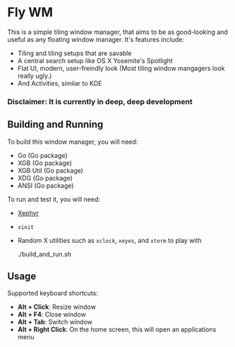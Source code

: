 Fly WM
====================

This is a simple tiling window manager, that aims to be as good-looking and useful as any floating window manager.
It's features include:

* Tiling and tiling setups that are savable
* A central search setup like OS X Yosemite's Spotlight
* Flat UI, modern, user-freindly look (Most tiling window mangagers look really ugly.)
* And Activities, similar to KDE

### Disclaimer: It is currently in deep, deep development

Building and Running
--------------------

To build this window manager, you will need:

* Go (Go package)
* XGB (Go package)
* XGB Util (Go package)
* XDG (Go package)
* ANSI (Go package)

To run and test it, you will need:

* [Xephyr](http://www.freedesktop.org/wiki/Software/Xephyr/)
* `xinit`
* Random X utilities such as `xclock`, `xeyes`, and `xterm` to play with

    ./build_and_run.sh

Usage
-----

Supported keyboard shortcuts:

* **Alt + Click**: Resize window
* **Alt + F4**: Close window
* **Alt + Tab**: Switch window
* **Alt + Right Click**: On the home screen, this will open an applications menu
